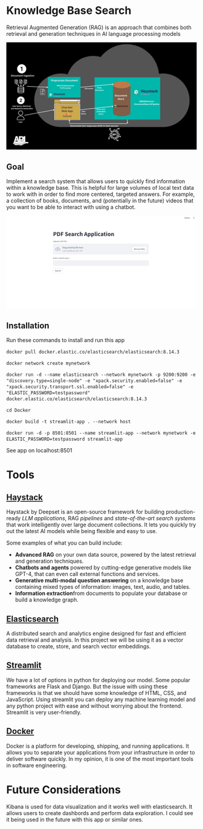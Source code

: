 # Knowledge Base Search
Retrieval Augmented Generation (RAG) is an approach that combines both retrieval and generation techniques in AI language processing models

![Architecture](img/architecture2.png)
## Goal
Implement a search system that allows users to quickly find information within a knowledge base. This is helpful for large volumes of local text data to work with in order to find more centered, targeted answers. For example, a collection of books, documents, and (potentially in the future) videos that you want to be able to interact with using a chatbot.

![App Page](img/app_page.png)
## Installation 
Run these commands to install and run this app
```
docker pull docker.elastic.co/elasticsearch/elasticsearch:8.14.3
```
```
docker network create mynetwork
```
```
docker run -d --name elasticsearch --network mynetwork -p 9200:9200 -e "discovery.type=single-node" -e "xpack.security.enabled=false" -e "xpack.security.transport.ssl.enabled=false" -e "ELASTIC_PASSWORD=testpassword" docker.elastic.co/elasticsearch/elasticsearch:8.14.3

```
```
cd Docker
```
```
docker build -t streamlit-app . --network host
```
```
docker run -d -p 8501:8501 --name streamlit-app --network mynetwork -e ELASTIC_PASSWORD=testpassword streamlit-app
```
See app on localhost:8501

# Tools

## [Haystack](https://haystack.deepset.ai/overview/intro) 
Haystack by Deepset is an open-source framework for building production-ready *LLM applications*, RAG *pipelines* and *state-of-the-art search systems* that work intelligently over large document collections. It lets you quickly try out the latest AI models while being flexible and easy to use.

Some examples of what you can build include:

- **Advanced RAG** on your own data source, powered by the latest retrieval and generation techniques.
- **Chatbots and agents** powered by cutting-edge generative models like GPT-4, that can even call external functions and services.
- **Generative multi-modal question answering** on a knowledge base containing mixed types of information: images, text, audio, and tables.
- **Information extraction**from documents to populate your database or build a knowledge graph.


## [Elasticsearch](https://www.elastic.co/guide/en/elasticsearch/reference/current/elasticsearch-intro.html) 
A distributed search and analytics engine designed for fast and efficient data retrieval and analysis. In this project we will be using it as a vector database to create, store, and search vector embeddings. 

## [Streamlit](https://www.geeksforgeeks.org/a-beginners-guide-to-streamlit/)
We have a lot of options in python for deploying our model. Some popular frameworks are Flask and Django. But the issue with using these frameworks is that we should have some knowledge of HTML, CSS, and JavaScript. Using streamlit you can deploy any machine learning model and any python project with ease and without worrying about the frontend. Streamlit is very user-friendly. 

## [Docker](https://docs.docker.com/guides/docker-overview/)
Docker is a platform for developing, shipping, and running applications. It allows you to separate your applications from your infrastructure in order to deliver software quickly. In my opinion, it is one of the most important tools in software engineering. 

# Future Considerations
Kibana is used for data visualization and it works well with elasticsearch. It allows users to create dashbords and perform data exploration. I could see it being used in the future with this app or similar ones. 